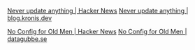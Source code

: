 
[Never update anything | Hacker News](https://news.ycombinator.com/item?id=29106159)
[Never update anything | blog.kronis.dev](https://blog.kronis.dev/articles/never-update-anything)

[No Config for Old Men | Hacker News](https://news.ycombinator.com/item?id=25238523)
[No Config for Old Men | datagubbe.se](https://datagubbe.se/noconf/)
